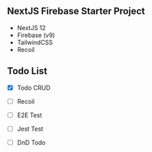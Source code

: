 ## NextJS Firebase Starter Project

- NextJS 12
- Firebase (v9)
- TailwindCSS
- Recoil

## Todo List

- [x] Todo CRUD
- [ ] Recoil
- [ ] E2E Test
- [ ] Jest Test
- [ ] DnD Todo

